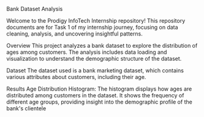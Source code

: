 Bank Dataset Analysis

Welcome to the Prodigy InfoTech Internship repository! This repository documents are for Task 1 of my internship journey, focusing on data cleaning, analysis, and uncovering insightful patterns.

Overview
This project analyzes a bank dataset to explore the distribution of ages among customers. The analysis includes data loading and visualization to understand the demographic structure of the dataset.

Dataset
The dataset used is a bank marketing dataset, which contains various attributes about customers, including their age.

Results
Age Distribution Histogram: The histogram displays how ages are distributed among customers in the dataset. It shows the frequency of different age groups, providing insight into the demographic profile of the bank's clientele
